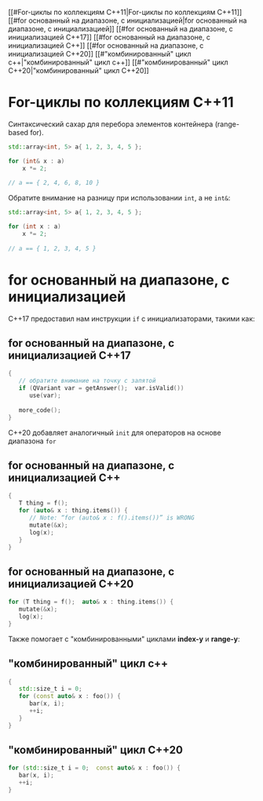 
[[#For-циклы по коллекциям С++11|For-циклы по коллекциям С++11]]
[[#for основанный на диапазоне, с инициализацией|for основанный на диапазоне, с инициализацией]]
	[[#for основанный на диапазоне, с инициализацией C++17]]
	[[#for основанный на диапазоне, с инициализацией C++]]
	[[#for основанный на диапазоне, с инициализацией C++20]]
[[#"комбинированный" цикл c++|"комбинированный" цикл c++]]
[[#"комбинированный" цикл C++20|"комбинированный" цикл C++20]]

# For-циклы по коллекциям С++11

Синтаксический сахар для перебора элементов контейнера (range-based for).
```c++
std::array<int, 5> a{ 1, 2, 3, 4, 5 };

for (int& x : a) 
	x *= 2;
	
// a == { 2, 4, 6, 8, 10 }
```

Обратите внимание на разницу при использовании `int`, а не `int&`:
```c++
std::array<int, 5> a{ 1, 2, 3, 4, 5 };

for (int x : a) 
	x *= 2;
	
// a == { 1, 2, 3, 4, 5 }
```

# for основанный на диапазоне, с инициализацией

C++17 предоставил нам инструкции `if` с инициализаторами, такими как:
## for основанный на диапазоне, с инициализацией C++17
```c++
{
   // обратите внимание на точку с запятой
   if (QVariant var = getAnswer();  var.isValid())
      use(var);
      
   more_code();
}
```

C++20 добавляет аналогичный `init` для операторов на основе диапазона `for`
## for основанный на диапазоне, с инициализацией C++
```c++
{
   T thing = f();
   for (auto& x : thing.items()) {
      // Note: “for (auto& x : f().items())” is WRONG
      mutate(&x);
      log(x);
   }
}
```
## for основанный на диапазоне, с инициализацией C++20
```c++
for (T thing = f();  auto& x : thing.items()) {
   mutate(&x);
   log(x);
}
```

Также помогает с "комбинированными" циклами **index-y** и **range-y**:
## "комбинированный" цикл c++
```c++
{
   std::size_t i = 0;
   for (const auto& x : foo()) {
      bar(x, i);
      ++i;
   }
}
```
## "комбинированный" цикл C++20
```c++
for (std::size_t i = 0;  const auto& x : foo()) {
   bar(x, i);
   ++i;
}
```

